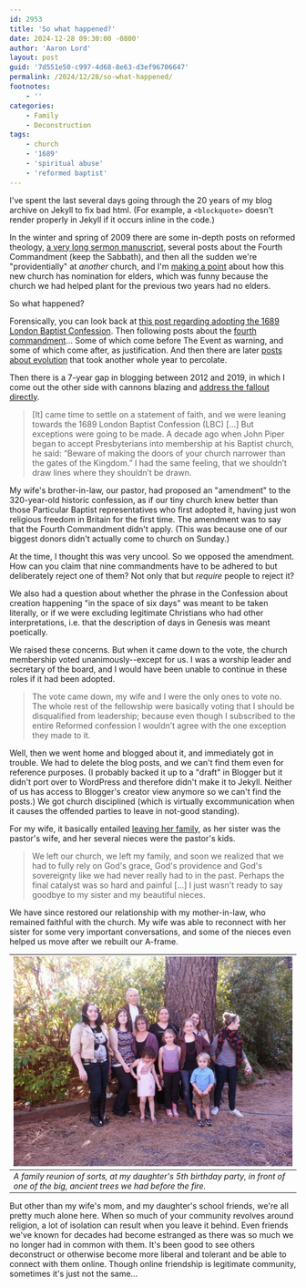```yaml
---
id: 2953
title: 'So what happened?'
date: 2024-12-28 09:30:00 -0800'
author: 'Aaron Lord'
layout: post
guid: '7d551e50-c997-4d68-8e63-d3ef96706647'
permalink: /2024/12/28/so-what-happened/
footnotes:
    - ''
categories:
    - Family
    - Deconstruction
tags:
    - church
    - '1689'
    - 'spiritual abuse'
    - 'reformed baptist'
---
```


I've spent the last several days going through the 20 years of my blog archive on Jekyll to fix bad html. (For example, a `<blockquote>` doesn't render properly in Jekyll if it occurs inline in the code.)

In the winter and spring of 2009 there are some in-depth posts on reformed theology, [a very long sermon manuscript](/2008/12/08/plan-a-glory-and-grace/), several posts about the Fourth Commandment (keep the Sabbath), and then all the sudden we're "providentially" at _another_ church, and I'm [making a point](/2009/05/28/elders-in-every-church/) about how this new church has nomination for elders, which was funny because the church we had helped plant for the previous two years had no elders.

So what happened?

Forensically, you can look back at [this post regarding adopting the 1689 London Baptist Confession](/2009/04/15/sam-waldron-on-adopting-the-1689-lbc/). Then following posts about the [fourth commandment](/tags#the%20Lord's%20day)... Some of which come before The Event as warning, and some of which come after, as justification. And then there are later [posts about evolution](/2010/07/01/natural-revelation-and-the-framework-hypothesis/) that took another whole year to percolate.

Then there is a 7-year gap in blogging between 2012 and 2019, in which I come out the other side with cannons blazing and [address the fallout directly](/2019/12/07/a-chronology-of-deconstruction/).

> \[It\] came time to settle on a statement of faith, and we were leaning towards the 1689 London Baptist Confession (LBC) \[...\] But exceptions were going to be made. A decade ago when John Piper began to accept Presbyterians into membership at his Baptist church, he said: “Beware of making the doors of your church narrower than the gates of the Kingdom.” I had the same feeling, that we shouldn’t draw lines where they shouldn’t be drawn.

My wife's brother-in-law, our pastor, had proposed an "amendment" to the 320-year-old historic confession, as if our tiny church knew better than those Particular Baptist representatives who first adopted it, having just won religious freedom in Britain for the first time. The amendment was to say that the Fourth Commandment didn't apply. (This was because one of our biggest donors didn't actually come to church on Sunday.)

At the time, I thought this was very uncool. So we opposed the amendment. How can you claim that nine commandments have to be adhered to but deliberately reject one of them? Not only that but _require_ people to reject it?

We also had a question about whether the phrase in the Confession about creation happening "in the space of six days" was meant to be taken literally, or if we were excluding legitimate Christians who had other interpretations, i.e. that the description of days in Genesis was meant poetically.

We raised these concerns. But when it came down to the vote, the church membership voted unanimously--except for us. I was a worship leader and secretary of the board, and I would have been unable to continue in these roles if it had been adopted.

> The vote came down, my wife and I were the only ones to vote no. The whole rest of the fellowship were basically voting that I should be disqualified from leadership; because even though I subscribed to the entire Reformed confession I wouldn’t agree with the one exception they made to it.

Well, then we went home and blogged about it, and immediately got in trouble. We had to delete the blog posts, and we can't find them even for reference purposes. (I probably backed it up to a "draft" in Blogger but it didn't port over to WordPress and therefore didn't make it to Jekyll. Neither of us has access to Blogger's creator view anymore so we can't find the posts.) We got church disciplined (which is virtually excommunication when it causes the offended parties to leave in not-good standing).

For my wife, it basically entailed [leaving her family](https://howvast.blogspot.com/2009/05/theres-letter-i-need-to-write.html), as her sister was the pastor's wife, and her several nieces were the pastor's kids.

> We left our church, we left my family, and soon we realized that we had to fully rely on God's grace, God's providence and God's sovereignty like we had never really had to in the past. Perhaps the final catalyst was so hard and painful \[...\] I just wasn't ready to say goodbye to my sister and my beautiful nieces.

We have since restored our relationship with my mother-in-law, who remained faithful with the church. My wife was able to reconnect with her sister for some very important conversations, and some of the nieces even helped us move after we rebuilt our A-frame.

| ![Four generations of the Young family](/assets/img/2024/12/IMG_20140118_134926.png)                                                                    |
| ----------------------------------------------------------------------------------------------------------------------------------- |
| *A family reunion of sorts, at my daughter's 5th birthday party, in front of one of the big, ancient trees we had before the fire.* |

But other than my wife's mom, and my daughter's school friends, we're all pretty much alone here. When so much of your community revolves around religion, a lot of isolation can result when you leave it behind. Even friends we've known for decades had become estranged as there was so much we no longer had in common with them. It's been good to see others deconstruct or otherwise become more liberal and tolerant and be able to connect with them online. Though online friendship is legitimate community, sometimes it's just not the same...
